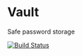 # Vault
Safe password storage

[![Build Status](https://travis-ci.org/xea/vault.svg?branch=master)](https://travis-ci.org/xea/vault)

